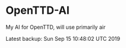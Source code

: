 # OpenTTD-AI
My AI for OpenTTD, will use primarily air

Latest backup: Sun Sep 15 10:48:02 UTC 2019
